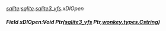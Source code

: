 _[sqlite](../../modules/sqlite/sqlite-module.md):[sqlite](../../modules/sqlite/sqlite-module.md).[sqlite3\_vfs](../../modules/sqlite/sqlite-sqlite3_vfs.md).xDlOpen_
##### Field xDlOpen:Void Ptr([sqlite3_vfs](../../modules/sqlite/sqlite-sqlite3_vfs.md) Ptr,[wonkey.types.Cstring](../../modules/wonkey/wonkey-types-cstring.md))
